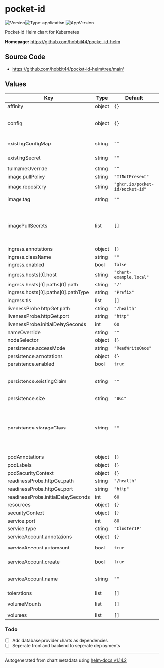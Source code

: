 

# pocket-id

![Version](https://img.shields.io/badge/dynamic/json?url=https%3A%2F%2Fapi.github.com%2Frepos%2Fpocket-id%2Fpocket-id%2Freleases%2Flatest&query=%24.name&label=Version)![Type: application](https://img.shields.io/badge/Type-application-informational?style=flat-square)
![AppVersion](https://img.shields.io/badge/dynamic/json?url=https%3A%2F%2Fapi.github.com%2Frepos%2Fpocket-id%2Fpocket-id%2Freleases%2Flatest&query=%24.name&label=Version)

Pocket-id Helm chart for Kubernetes

**Homepage:** <https://github.com/hobbit44/pocket-id-helm>

## Source Code

* <https://github.com/hobbit44/pocket-id-helm/tree/main/>

## Values

| Key | Type | Default | Description |
|-----|------|---------|-------------|
| affinity | object | `{}` |  |
| config | object | `{}` | Pocket-id configuration variables For more information see: https://pocket-id.org/docs/configuration/environment-variables |
| existingConfigMap | string | `""` | Name of an existing config map containing any environment variables |
| existingSecret | string | `""` | Name of an existing secret containing any environment variables |
| fullnameOverride | string | `""` | The full resource name override |
| image.pullPolicy | string | `"IfNotPresent"` | The pull policy for images |
| image.repository | string | `"ghcr.io/pocket-id/pocket-id"` | The container image to run |
| image.tag | string | `""` | Overrides the image tag whose default is the chart version. |
| imagePullSecrets | list | `[]` | This is for the secretes for pulling an image from a private repository more information can be found here: https://kubernetes.io/docs/tasks/configure-pod-container/pull-image-private-registry/ |
| ingress.annotations | object | `{}` | Annotations for the ingress |
| ingress.className | string | `""` |  |
| ingress.enabled | bool | `false` | Enables an ingress for the application |
| ingress.hosts[0].host | string | `"chart-example.local"` |  |
| ingress.hosts[0].paths[0].path | string | `"/"` |  |
| ingress.hosts[0].paths[0].pathType | string | `"Prefix"` |  |
| ingress.tls | list | `[]` | Adds tls to the ingress |
| livenessProbe.httpGet.path | string | `"/health"` | Healthcheck endpoint |
| livenessProbe.httpGet.port | string | `"http"` |  |
| livenessProbe.initialDelaySeconds | int | `60` |  |
| nameOverride | string | `""` | The resource name suffix |
| nodeSelector | object | `{}` |  |
| persistence.accessMode | string | `"ReadWriteOnce"` |  |
| persistence.annotations | object | `{}` |  |
| persistence.enabled | bool | `true` | Persist data to a persistent volume |
| persistence.existingClaim | string | `""` | A manually managed Persistent Volume and Claim Requires persistence.enabled: true If defined, PVC must be created manually before volume will be bound |
| persistence.size | string | `"8Gi"` |  |
| persistence.storageClass | string | `""` | Persistent Volume Storage Class If defined, storageClassName: <storageClass> If set to "-", storageClassName: "", which disables dynamic provisioning If undefined (the default) or set to null, no storageClassName spec is   set, choosing the default provisioner.  (gp2 on AWS, standard on   GKE, AWS & OpenStack) |
| podAnnotations | object | `{}` |  |
| podLabels | object | `{}` |  |
| podSecurityContext | object | `{}` |  |
| readinessProbe.httpGet.path | string | `"/health"` | Healthcheck endpoint |
| readinessProbe.httpGet.port | string | `"http"` |  |
| readinessProbe.initialDelaySeconds | int | `60` |  |
| resources | object | `{}` | Specifiy resources for the pod |
| securityContext | object | `{}` |  |
| service.port | int | `80` |  |
| service.type | string | `"ClusterIP"` |  |
| serviceAccount.annotations | object | `{}` | Annotations to add to the service account |
| serviceAccount.automount | bool | `true` | Automatically mount a ServiceAccount's API credentials? |
| serviceAccount.create | bool | `true` | Specifies whether a service account should be created |
| serviceAccount.name | string | `""` | The name of the service account to use. If not set and create is true, a name is generated using the fullname template |
| tolerations | list | `[]` |  |
| volumeMounts | list | `[]` | Additional volumeMounts on the pod definition. |
| volumes | list | `[]` | Additional volumes on the pod definition. |

### Todo

- [ ] Add database provider charts as dependencies
- [ ] Seperate front and backend to seperate deployments

----------------------------------------------
Autogenerated from chart metadata using [helm-docs v1.14.2](https://github.com/norwoodj/helm-docs/releases/v1.14.2)
